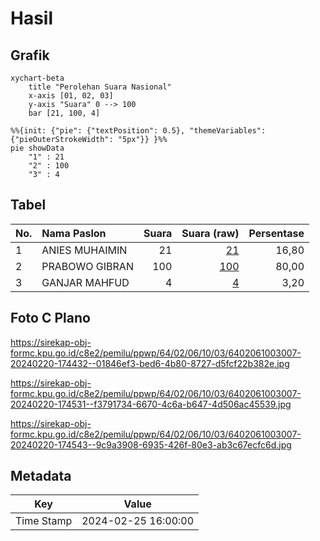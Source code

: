 # Hasil

## Grafik

```mermaid
xychart-beta
    title "Perolehan Suara Nasional"
    x-axis [01, 02, 03]
    y-axis "Suara" 0 --> 100
    bar [21, 100, 4]
```

```mermaid
%%{init: {"pie": {"textPosition": 0.5}, "themeVariables": {"pieOuterStrokeWidth": "5px"}} }%%
pie showData
    "1" : 21
    "2" : 100
    "3" : 4
```

## Tabel

| No. | Nama Paslon    | Suara | Suara (raw) | Persentase |
|:--- |:-------------- | -----:| -----------:| ----------:|
| 1   | ANIES MUHAIMIN | 21    | [21][p-1]   | 16,80      |
| 2   | PRABOWO GIBRAN | 100   | [100][p-2]  | 80,00      |
| 3   | GANJAR MAHFUD  | 4     | [4][p-3]    | 3,20       |


[p-1]: https://github.com/gigit-pemilu/pemilu-2024/blob/main/pilpres/hitung-suara/sub/64-kalimantan-timur/sub/02-kutai-kartanegara/sub/06-tenggarong/sub/1003-bukit-biru/sub/007-tps/sub/paslon-1.txt
[p-2]: https://github.com/gigit-pemilu/pemilu-2024/blob/main/pilpres/hitung-suara/sub/64-kalimantan-timur/sub/02-kutai-kartanegara/sub/06-tenggarong/sub/1003-bukit-biru/sub/007-tps/sub/paslon-2.txt
[p-3]: https://github.com/gigit-pemilu/pemilu-2024/blob/main/pilpres/hitung-suara/sub/64-kalimantan-timur/sub/02-kutai-kartanegara/sub/06-tenggarong/sub/1003-bukit-biru/sub/007-tps/sub/paslon-3.txt

## Foto C Plano

https://sirekap-obj-formc.kpu.go.id/c8e2/pemilu/ppwp/64/02/06/10/03/6402061003007-20240220-174432--01846ef3-bed6-4b80-8727-d5fcf22b382e.jpg

https://sirekap-obj-formc.kpu.go.id/c8e2/pemilu/ppwp/64/02/06/10/03/6402061003007-20240220-174531--f3791734-6670-4c6a-b647-4d506ac45539.jpg

https://sirekap-obj-formc.kpu.go.id/c8e2/pemilu/ppwp/64/02/06/10/03/6402061003007-20240220-174543--9c9a3908-6935-426f-80e3-ab3c67ecfc6d.jpg


## Metadata

| Key        | Value               |
| ---------- | ------------------- |
| Time Stamp | 2024-02-25 16:00:00 |



